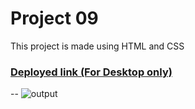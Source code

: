 # Project 09

This project is made using HTML and CSS
### [Deployed link (For Desktop only)](https://fsjsproject-six.netlify.app/)
--
![output](./output.png)
